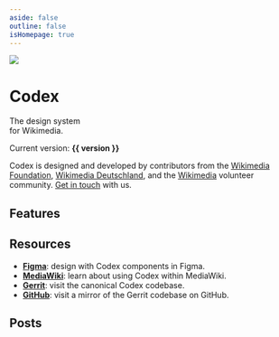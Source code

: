 ```yaml
---
aside: false
outline: false
isHomepage: true
---
```

<script setup>
import { CdxIcon, CdxButton, CdxCard } from '@wikimedia/codex';
import { cdxIconLogoWikimedia, cdxIconPalette, cdxIconListBullet, cdxIconPuzzle, cdxIconHeart, cdxIconLayout } from '@wikimedia/codex-icons';
import { version } from '../../codex/package.json';
import CdxDocsVersionBanner from '../src/components/version-banner/VersionBanner.vue';
</script>

<div class="cdx-docs-home">

<div class="cdx-docs-home__hero">
	<div class="cdx-docs-home__hero__content">
		<div class="cdx-docs-home__hero__title">
			<img class="cdx-docs-home__hero__title-image" src="/logo-Codex-inverted.svg">
			<h1 class="cdx-docs-home__hero__title-text">Codex</h1>
		</div>
		<p class="cdx-docs-home__hero__tagline">The design system<br>for Wikimedia.</p>
	</div>
</div>

<cdx-docs-version-banner />

Current version: **{{ version }}**

Codex is designed and developed by contributors from the [Wikimedia Foundation](https://wikimediafoundation.org/),
[Wikimedia Deutschland](https://www.wikimedia.de/), and the [Wikimedia](https://www.wikimedia.org/)
volunteer community. [Get in touch](./using-codex/contact.md) with us.

<div class="cdx-docs-home__intros">
	<cdx-card url="./using-codex/accessing-codex.html">
		<template #title>Using Codex</template>
		<template #description>Learn how to use Codex to design and build user interfaces</template>
	</cdx-card>
	<cdx-card url="./contributing/overview.html">
		<template #title>Contributing</template>
		<template #description>Learn about how we work on Codex and how you can help</template>
	</cdx-card>
</div>

## Features

<div class="cdx-docs-home__features">
	<cdx-card url="./style-guide/overview.html" :icon="cdxIconPalette">
		<template #title>Style Guide</template>
		<template #description>Create harmonious designs across Wikimedia</template>
	</cdx-card>
	<cdx-card url="./design-tokens/overview.html" :icon="cdxIconListBullet">
		<template #title>Design tokens</template>
		<template #description>Write styles consistent with the Codex Style Guide</template>
	</cdx-card>
	<cdx-card url="./components/overview.html" :icon="cdxIconPuzzle">
		<template #title>Components</template>
		<template #description>Build usable, accessible, translatable applications</template>
	</cdx-card>
	<cdx-card url="./icons/overview.html" :icon="cdxIconHeart">
		<template #title>Icons</template>
		<template #description>Access a collection of icons with language and directionality variants</template>
	</cdx-card>
	<cdx-card url="./composables/overview.html" :icon="cdxIconLayout">
		<template #title>Composables</template>
		<template #description>Re-use logic and apply common patterns from the Codex codebase</template>
	</cdx-card>
</div>

## Resources

- [**Figma**](https://www.figma.com/community/file/1448742124788019850/codex): design with Codex components in Figma.
- [**MediaWiki**](https://www.mediawiki.org/wiki/Codex): learn about using Codex within MediaWiki.
- [**Gerrit**](https://gerrit.wikimedia.org/r/admin/repos/design/codex): visit the canonical Codex codebase.
- [**GitHub**](https://github.com/wikimedia/design-codex): visit a mirror of the Gerrit codebase on GitHub.

## Posts

<div class="cdx-docs-home__posts">
	<cdx-card
		class="cdx-docs-home__posts__post--set-background-position"
		url="https://diff.wikimedia.org/2024/12/18/codex-year-2024-in-reviewkey-milestones-and-innovations/"
		:thumbnail="{ url: 'https://diff.wikimedia.org/wp-content/uploads/2024/12/grid-template-2.jpg?fit=600%2C400' }">
		<template #title>Codex – Year 2024 in Review</template>
		<template #description> 18 December 2024 by Volker E. and Wikimedia Foundation Design System Team</template>
	</cdx-card>
	<cdx-card url="https://diff.wikimedia.org/2024/05/16/making-the-wikiverse-more-inclusive-our-journey-with-codex-and-beyond/" :thumbnail="{ url: 'https://diff.wikimedia.org/wp-content/uploads/2024/05/this-is-for-everyone.png?fit=600%2C213' }">
		<template #title>Making the Wikiverse More Inclusive: Our Journey with Codex and Beyond</template>
		<template #description>16 May 2024 by Volker E.</template>
	</cdx-card>
	<cdx-card url="https://diff.wikimedia.org/2022/12/22/creating-the-wikimedia-design-system/" :thumbnail="{ url: 'https://diff.wikimedia.org/wp-content/uploads/2022/12/CodexDiffPost-HeaderImage.png?fit=600%2C238' }">
		<template #title>Creating the Wikimedia Design System</template>
		<template #description>22 December 2022 by ATomasevich WMF, Lauren de Lench, Bárbara Martínezand Volker E.	</template>
	</cdx-card>
</div>

</div>

<style lang="less">
@import ( reference ) '@wikimedia/codex-design-tokens/theme-wikimedia-ui.less';

@font-size-cdx-docs-title--mobile: 4em;
@font-size-cdx-docs-title: 8em;
@size-cdx-docs-title-icon--mobile: 3em;
@size-cdx-docs-title-icon: 6em;
@font-size-cdx-docs-tagline--mobile: 1.5em;
@font-size-cdx-docs-tagline: 2em;
@line-height-cdx-docs-tagline: 2.625rem;
@border-width-cdx-docs-intro-cards: 6px;

/* stylelint-disable selector-class-pattern */
.cdx-docs-home {
	&__hero {
		background-color: @background-color-progressive;
		color: @color-inverted-fixed;
		position: relative;
		left: @spacing-half;
		width: @size-viewport-width-full;
		margin-bottom: @spacing-200;
		margin-left: calc( @size-viewport-width-full / -2 );
		padding: @spacing-150;

		@media screen and ( min-width: @min-width-breakpoint-mobile ) {
			/* Accounts for .VPDoc having padding-top: 32px */
			margin-top: -@spacing-200;
		}

		@media screen and ( min-width: @min-width-breakpoint-tablet ) {
			/* Accounts for .VPDoc having padding-top: 48px */
			margin-top: -@spacing-300;
			padding: calc( @spacing-300 * 2 ) @spacing-200;
		}

		&__content {
			--vp-width-desktop: 784px;
			display: flex;
			align-items: center;
			flex-direction: column;

			@media screen and ( min-width: @min-width-breakpoint-tablet ) {
				margin: 0;
			}

			@media screen and ( min-width: @min-width-breakpoint-desktop ) {
				/* borrowing width value of .VPDoc > .container > .content
					to ensure content stays aligned */
				max-width: var( --vp-width-desktop );
				margin: 0 auto;
				padding: 0 @spacing-300;
			}

			@media screen and ( min-width: @min-width-breakpoint-desktop-wide ) {
				padding: 0 @spacing-200;
			}
		}

		&__title {
			display: flex;
			align-items: center;
			justify-content: center;
			margin-bottom: @spacing-100;

			@media screen and ( min-width: @min-width-breakpoint-tablet ) {
				margin-bottom: @spacing-200;
			}
		}

		// Need to put `.vp-doc` here to override default VitePress styles for images and headings.

		.vp-doc &__title-image {
			width: @size-cdx-docs-title-icon--mobile;
			height: @size-cdx-docs-title-icon--mobile;
			margin-top: 0;
			margin-right: @spacing-100;

			@media screen and ( min-width: @min-width-breakpoint-tablet ) {
				width: @size-cdx-docs-title-icon;
				height: @size-cdx-docs-title-icon;
			}
		}

		.vp-doc &__title-text {
			color: @color-inverted-fixed;
			/* stylelint-disable-next-line scale-unlimited/declaration-strict-value */
			max-width: 400px;
			font-family: @font-family-serif;
			font-size: @font-size-cdx-docs-title--mobile;
			line-height: initial;

			@media screen and ( min-width: @min-width-breakpoint-tablet ) {
				font-size: @font-size-cdx-docs-title;
			}
		}

		.vp-doc &__tagline {
			/* stylelint-disable-next-line scale-unlimited/declaration-strict-value */
			max-width: 330px;
			margin: 0;
			font-family: @font-family-base;
			font-size: @font-size-cdx-docs-tagline--mobile;
			line-height: initial;
			text-align: center;

			@media screen and ( min-width: @min-width-breakpoint-tablet ) {
				font-size: @font-size-cdx-docs-tagline;
				line-height: @line-height-cdx-docs-tagline;
			}
		}
	}

	&__intros,
	&__features {
		.cdx-card__text__title {
			color: @color-progressive;
			font-size: @font-size-large;
		}
	}

	&__intros {
		display: flex;
		gap: @spacing-100;
		margin-top: @spacing-200;

		.cdx-card {
			border: 0;
			border-top: @border-style-base @border-width-cdx-docs-intro-cards @border-color-interactive--active;
			border-radius: 0;
			padding: @spacing-100 0 0;
		}
	}

	&__features {
		display: grid;
		grid-gap: @spacing-125;

		@media screen and ( min-width: @min-width-breakpoint-tablet ) {
			grid-template-columns: repeat( 2, 1fr );
			grid-template-rows: repeat( 3, 1fr );
		}

		@media screen and ( min-width: @min-width-breakpoint-desktop ) {
			grid-template-columns: repeat( 3, 1fr );
			grid-template-rows: repeat( 2, 1fr );
		}

		.cdx-card {
			flex-direction: column;
			gap: @spacing-35;
			border: 0;
			padding: 0;
		}
	}

	&__resources {
		display: flex;
		flex-wrap: wrap;
		gap: @spacing-50;
		margin-top: @spacing-200;

		.cdx-card {
			width: calc( @size-half - @spacing-25 );

			&:hover {
				text-decoration: @text-decoration-none;
			}
		}
	}

	&__posts {
		display: flex;
		flex-direction: column;
		row-gap: @spacing-75;

		&__post--set-background-position {
			.cdx-thumbnail__image {
				/* stylelint-disable-next-line scale-unlimited/declaration-strict-value */
				background-position: 0, 0;
			}
		}
	}

	h2 {
		margin-bottom: @spacing-150;
	}

	.cdx-card {
		&:hover {
			text-decoration: @text-decoration-none;
		}
	}
}
/* stylelint-enable selector-class-pattern */
</style>
